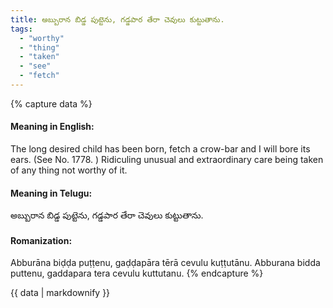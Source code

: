 ```yaml
---
title: అబ్బురాన బిడ్డ పుట్టెను, గడ్డపార తేరా చెవులు కుట్టుతాను.
tags:
  - "worthy"
  - "thing"
  - "taken"
  - "see"
  - "fetch"
---
```


{% capture data %}
#### Meaning in English:
The long desired child has been born, fetch a crow-bar and I will bore its ears.
(See No. 1778. )
Ridiculing unusual and extraordinary care being taken of any thing not worthy of it.

#### Meaning in Telugu:
అబ్బురాన బిడ్డ పుట్టెను, గడ్డపార తేరా చెవులు కుట్టుతాను.

#### Romanization:
Abburāna biḍḍa puṭṭenu, gaḍḍapāra tērā cevulu kuṭṭutānu.
Abburana bidda puttenu, gaddapara tera cevulu kuttutanu.
{% endcapture %}

{{ data | markdownify }}

